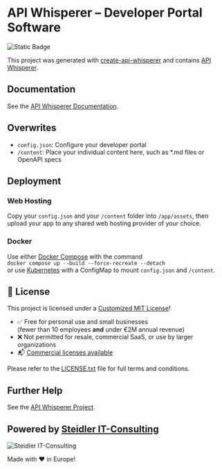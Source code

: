 # API Whisperer – Developer Portal Software

![Static Badge](https://img.shields.io/badge/release-v1.2.0-blue)

This project was generated with [create-api-whisperer](https://github.com/steidlereu/create-api-whisperer) and contains [API Whisperer](https://github.com/steidlereu/api-whisperer).

## Documentation

See the [API Whisperer Documentation](https://api-whisperer.io).

## Overwrites

- `config.json`: Configure your developer portal  
- `/content`: Place your individual content here, such as *.md files or OpenAPI specs

## Deployment

### Web Hosting

Copy your `config.json` and your `/content` folder into `/app/assets`, then upload your app to any shared web hosting provider of your choice.

### Docker

Use either [Docker Compose](https://docs.docker.com/compose/) with the command  
`docker compose up --build --force-recreate --detach`  
or use [Kubernetes](https://kubernetes.io/) with a ConfigMap to mount `config.json` and `/content`.

## 📄 License

This project is licensed under a [Customized MIT License](./LICENSE.txt)!

- ✅ Free for personal use and small businesses  
  (fewer than 10 employees **and** under €2M annual revenue)  
- ❌ Not permitted for resale, commercial SaaS, or use by larger organizations  
- 📬 [Commercial licenses available](mailto:info@steidler.eu)

Please refer to the [LICENSE.txt](./LICENSE.txt) file for full terms and conditions.

## Further Help

See the [API Whisperer Project](https://github.com/steidlereu/api-whisperer).

## Powered by [Steidler IT-Consulting](https://www.steidler.eu/)

![Steidler IT-Consulting](https://www.steidler.eu/content/images/2023/09/png2.png)

Made with ❤️ in Europe!
